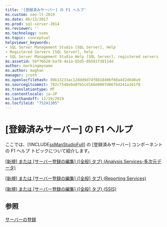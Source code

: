 ```yaml
---
title: '[登録済みサーバー] の F1 ヘルプ'
ms.custom: seo-lt-2019
ms.date: 06/13/2017
ms.prod: sql-server-2014
ms.reviewer: ''
ms.technology: ssms
ms.topic: conceptual
helpviewer_keywords:
- SQL Server Management Studio [SQL Server], Help
- Registered Servers [SQL Server], help
- SQL Server Management Studio Help [SQL Server], registered servers
ms.assetid: 59f76b28-ba78-4a1a-b5d5-8b581f30114d
author: markingmyname
ms.author: maghan
manager: jroth
ms.openlocfilehash: 89b13233ac12ddd9d74f881840bf68a4d2d6d0a9
ms.sourcegitcommit: 792c7548e9a07b5cd166e0007d06f64241a161f8
ms.translationtype: MT
ms.contentlocale: ja-JP
ms.lasthandoff: 12/19/2019
ms.locfileid: "75241305"
---
```

# <a name="registered-servers-f1-help"></a>[登録済みサーバー] の F1 ヘルプ
  ここでは、[!INCLUDE[ssManStudioFull](../../includes/ssmanstudiofull-md.md)] の [登録済みサーバー] コンポーネントの F1 ヘルプ トピックについて紹介します。  
  
 [[新規] または [サーバー登録の編集] &#40;[全般] タブ&#41; &#40;Analysis Services-多次元データ&#41;](../../database-engine/new-edit-server-registration-analysis-services-multidimensional-data.md)  
  
 [[新規] または [サーバー登録の編集] &#40;[全般] タブ&#41; &#40;Reporting Services&#41;](../../database-engine/new-or-edit-server-registration-general-tab-reporting-services.md)  
  
 [[新規] または [サーバー登録の編集] &#40;[全般] タブ&#41; &#40;SSIS&#41;](../../database-engine/new-or-edit-server-registration-general-tab-ssis.md)  
  
## <a name="see-also"></a>参照  
 [サーバーの登録](register-servers.md)  
  
  
